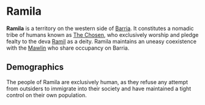 # Ramila

**Ramila** is a territory on the western side of [Barria](../../mote/esterfell/barria). It constitutes a nomadic tribe of humans known as [The Chosen](../../organizations/the-chosen), who exclusively worship and pledge fealty to the deva [Ramil](../../pantheon/ramil) as a deity. Ramila maintains an uneasy coexistence with the [Mawlin](../mawlin) who share occupancy on Barria.

## Demographics

The people of Ramila are exclusively human, as they refuse any attempt from outsiders to immigrate into their society and have maintained a tight control on their own population.
